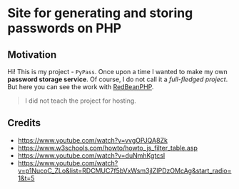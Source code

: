 # Site for generating and storing passwords on PHP

## Motivation

Hi! This is my project - `PyPass`. Once upon a time I wanted to make my own **password storage service**. Of course, I do not call it a *full-fledged project*. But here you can see the work with [RedBeanPHP](https://www.redbeanphp.com/index.php).

> I did not teach the project for hosting.

## Credits

 - https://www.youtube.com/watch?v=vvgOPJQA8Zk
 - https://www.w3schools.com/howto/howto_js_filter_table.asp
 - https://www.youtube.com/watch?v=duNmhKgtcsI
 - https://www.youtube.com/watch?v=p1NucoC_ZLo&list=RDCMUC7f5bVxWsm3jlZIPDzOMcAg&start_radio=1&t=5